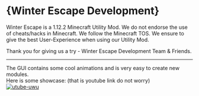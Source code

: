 # {Winter Escape Development}
Winter Escape is a 1.12.2 Minecraft Utility Mod. We do not endorse the use of cheats/hacks in Minecraft. We follow the Minecraft TOS.
We ensure to give the best User-Experience when using our Utility Mod.

Thank you for giving us a try - Winter Escape Development Team & Friends.

---

The GUI contains some cool animations and is very easy to create new modules.  
Here is some showcase: (that is youtube link do not worry)  
[![utube-uwu](https://img.youtube.com/vi/WCN9H0Uuds8/0.jpg)](https://www.youtube.com/watch?v=WCN9H0Uuds8)
